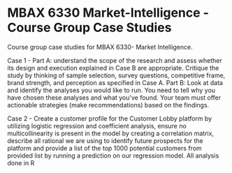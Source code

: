 # MBAX 6330 Market-Intelligence - Course Group Case Studies

Course group case studies for MBAX 6330- Market Intelligence. 

Case 1 - 
Part A: understand the scope of the research and assess whether its design and execution explained in Case B are appropriate. Critique the study by thinking of sample selection, survey questions, competitive frame, brand strength, and perception as specified in Case A. 
Part B: Look at data and identify the analyses you would like to run. You need to tell why you have chosen these analyses and what you've found. Your team must offer actionable strategies (make recommendations) based on the findings. 

Case 2 - Create a customer profile for the Customer Lobby platform by utilizing logistic regression and coefficient analysis, ensure no multicollinearity is present in the model by creating a correlation matrix, describe all rational we are using to identify future prospects for the platform and provide a list of the top 1000 potential customers from provided list by running a prediction on our regression model. All analysis done in R
